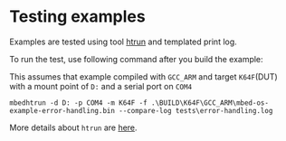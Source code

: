 # Testing examples

Examples are tested using tool [htrun](https://github.com/ARMmbed/mbed-os-tools/tree/master/packages/mbed-host-tests) and templated print log. 

To run the test, use following command after you build the example:

This assumes that example compiled with `GCC_ARM` and target `K64F`(DUT) with a mount point of `D:` and a serial port on `COM4`
```
mbedhtrun -d D: -p COM4 -m K64F -f .\BUILD\K64F\GCC_ARM\mbed-os-example-error-handling.bin --compare-log tests\error-handling.log
```


More details about `htrun` are [here](https://github.com/ARMmbed/mbed-os-tools/tree/master/packages/mbed-host-tests#testing-mbed-os-examples).

